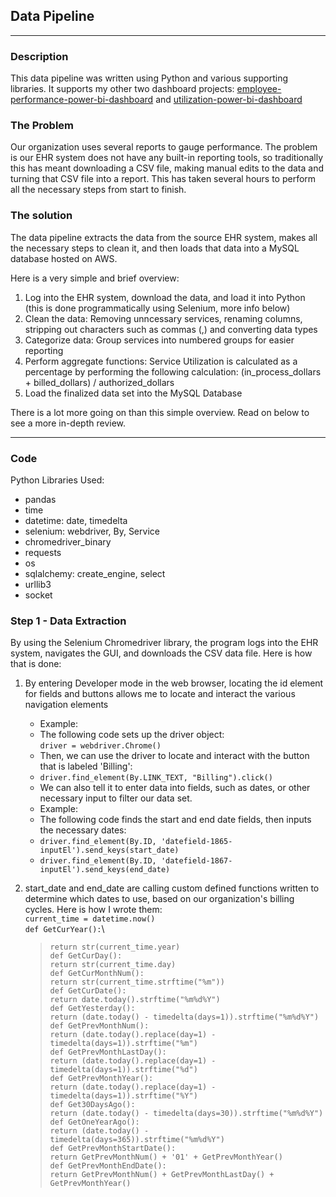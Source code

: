 ## Data Pipeline

---

### Description
This data pipeline was written using Python and various supporting libraries. It supports my other two dashboard projects: [employee-performance-power-bi-dashboard](https://github.com/gmar84/employee-performance-power-bi-dashboard) and [utilization-power-bi-dashboard](https://github.com/gmar84/utilization-power-bi-dashboard)

### The Problem
Our organization uses several reports to gauge performance. The problem is our EHR system does not have any built-in reporting tools, so traditionally this has meant downloading a CSV file, making manual edits to the data and turning that CSV file into a report. This has taken several hours to perform all the necessary steps from start to finish.

### The solution
The data pipeline extracts the data from the source EHR system, makes all the necessary steps to clean it, and then loads that data into a MySQL database hosted on AWS. 

Here is a very simple and brief overview:
1. Log into the EHR system, download the data, and load it into Python (this is done programmatically using Selenium, more info below)
2. Clean the data: Removing unncessary services, renaming columns, stripping out characters such as commas (,) and converting data types
3. Categorize data: Group services into numbered groups for easier reporting
4. Perform aggregate functions: Service Utilization is calculated as a percentage by performing the following calculation: (in_process_dollars + billed_dollars) / authorized_dollars
5. Load the finalized data set into the MySQL Database

There is a lot more going on than this simple overview. Read on below to see a more in-depth review.

---

### Code
Python Libraries Used:
- pandas
- time
- datetime: date, timedelta
- selenium: webdriver, By, Service
- chromedriver_binary
- requests
- os
- sqlalchemy: create_engine, select
- urllib3
- socket

### Step 1 - Data Extraction

By using the Selenium Chromedriver library, the program logs into the EHR system, navigates the GUI, and downloads the CSV data file. Here is how that is done:
1. By entering Developer mode in the web browser, locating the id element for fields and buttons allows me to locate and interact the various navigation elements
    - Example:
    - The following code sets up the driver object:\
       `driver = webdriver.Chrome()`
    - Then, we can use the driver to locate and interact with the button that is labeled 'Billing':
    - `driver.find_element(By.LINK_TEXT, "Billing").click()`
    - We can also tell it to enter data into fields, such as dates, or other necessary input to filter our data set.
    - Example:
    - The following code finds the start and end date fields, then inputs the necessary dates:
    - `driver.find_element(By.ID, 'datefield-1865-inputEl').send_keys(start_date)`
    - `driver.find_element(By.ID, 'datefield-1867-inputEl').send_keys(end_date)`

2. start_date and end_date are calling custom defined functions written to determine which dates to use, based on our organization's billing cycles. Here is how I wrote them:\
`current_time = datetime.now()`\
`def GetCurYear():`\
    >`return str(current_time.year)`\
`def GetCurDay():`\
    `return str(current_time.day)`\
`def GetCurMonthNum():`\
    `return str(current_time.strftime("%m"))`\
`def GetCurDate():`\
    `return date.today().strftime("%m%d%Y")`\
`def GetYesterday():`\
    `return (date.today() - timedelta(days=1)).strftime("%m%d%Y")`\
`def GetPrevMonthNum():`\
    `return (date.today().replace(day=1) - timedelta(days=1)).strftime("%m")`\
`def GetPrevMonthLastDay():`\
    `return (date.today().replace(day=1) - timedelta(days=1)).strftime("%d")`\
`def GetPrevMonthYear():`\
    `return (date.today().replace(day=1) - timedelta(days=1)).strftime("%Y")`\
`def Get30DaysAgo():`\
    `return (date.today() - timedelta(days=30)).strftime("%m%d%Y")`\
`def GetOneYearAgo():`\
    `return (date.today() - timedelta(days=365)).strftime("%m%d%Y")`\
`def GetPrevMonthStartDate():`\
    `return GetPrevMonthNum() + '01' + GetPrevMonthYear()`\
`def GetPrevMonthEndDate():`\
    `return GetPrevMonthNum() + GetPrevMonthLastDay() + GetPrevMonthYear()`
